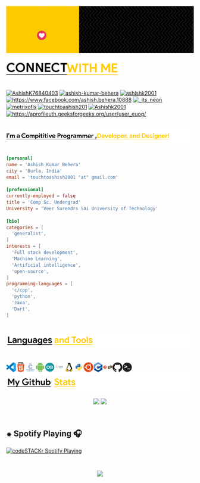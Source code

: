 <img src="https://github.com/ashish-max/ashish-max/blob/main/Yellow%20and%20Black%20Custom%20Stationery%20Discount%20Etsy%20Banner.gif">

<br />


<img align="center" src="https://github.com/ashish-max/ashish-max/blob/main/contact%20with%20me.png"/>

<p align="left">
<a href="https://twitter.com/AshishK76840403" target="blank"><img align="center" src="https://cdn.jsdelivr.net/npm/simple-icons@3.0.1/icons/twitter.svg" alt="AshishK76840403" height="40" width="50" /></a>
<a href="https://stackoverflow.com/users/14707833/ashish-kumar-behera" target="blank"><img align="center" src="https://cdn.jsdelivr.net/npm/simple-icons@3.0.1/icons/stackoverflow.svg" alt="ashish-kumar-behera" height="40" width="50" /></a>
<a href="https://www.kaggle.com/ashishk2001" target="blank"><img align="center" src="https://cdn.jsdelivr.net/npm/simple-icons@3.0.1/icons/kaggle.svg" alt="ashishk2001" height="40" width="50" /></a>
<a href="https://www.facebook.com/ashish.behera.10888" target="blank"><img align="center" src="https://cdn.jsdelivr.net/npm/simple-icons@3.0.1/icons/facebook.svg" alt="https://www.facebook.com/ashish.behera.10888" height="40" width="50" /></a>
<a href="https://www.instagram.com/call_me_a_s_h_u_/" target="blank"><img align="center" src="https://cdn.jsdelivr.net/npm/simple-icons@3.0.1/icons/instagram.svg" alt="_its_neon" height="40" width="50" /></a>
<a href="https://www.codechef.com/users/metrixofls" target="blank"><img align="center" src="https://cdn.jsdelivr.net/npm/simple-icons@3.1.0/icons/codechef.svg" alt="metrixofls" height="40" width="50" /></a>
<a href="https://www.hackerrank.com/touchtoashish201" target="blank"><img align="center" src="https://cdn.jsdelivr.net/npm/simple-icons@3.0.1/icons/hackerrank.svg" alt="touchtoashish201" height="40" width="50" /></a>
<a href="https://codeforces.com/profile/Ashishk2001" target="blank"><img align="center" src="https://cdn.jsdelivr.net/npm/simple-icons@3.0.1/icons/codeforces.svg" alt="Ashishk2001" height="40" width="50" /></a>
<a href="https://aprofileuth.geeksforgeeks.org/user/user_euog/" target="blank"><img align="center" src="https://cdn.jsdelivr.net/npm/simple-icons@3.0.1/icons/geeksforgeeks.svg" alt="https://aprofileuth.geeksforgeeks.org/user/user_euog/" height="40" width="50" /></a>
</p>
  
<br />

<img align="center" src="https://github.com/ashish-max/ashish-max/blob/main/my%20intes.png"/>

```toml

[personal]
name = 'Ashish Kumar Behera'
city = 'Burla, India'
email = 'touchtoashish2001 "at" gmail.com'

[professional]
currently-employed = false
title = 'Comp Sc. Undergrad'
University = 'Veer Surendrs Sai University of Technology'

[bio]
categories = [
  'generalist',
]
interests = [
  'Full stack development',
  'Machine Learning',
  'Artificial intelligence',
  'open-source',
]
programming-languages = [
  'c/cpp',
  'python',
  'Java',
  'Dart',
]

```
<br />  

<img align="center" src="https://github.com/ashish-max/ashish-max/blob/main/langs%20n%20tools.png"/>

[<img align="left" alt="Visual Studio Code" width="26px" src="https://raw.githubusercontent.com/github/explore/80688e429a7d4ef2fca1e82350fe8e3517d3494d/topics/visual-studio-code/visual-studio-code.png" />][git]
[<img align="left" alt="HTML5" width="26px" src="https://raw.githubusercontent.com/github/explore/80688e429a7d4ef2fca1e82350fe8e3517d3494d/topics/html/html.png" />][git]
[<img align="left" alt="C" width="26px" src="https://github.com/github/explore/blob/master/topics/c/c.png" />][git]
[<img align="left" alt="Android Studios" width="26px" src="https://github.com/github/explore/blob/main/topics/android/android.png" />][git]
[<img align="left" alt="Arduino" width="26px" src="https://github.com/github/explore/blob/master/topics/arduino/arduino.png" />][git]
[<img align="left" alt="java" width="26px" src="https://github.com/github/explore/blob/master/topics/java/java.png" />][git]
[<img align="left" alt="Linux" width="26px" src="https://github.com/github/explore/blob/master/topics/linux/linux.png" />][git]
[<img align="left" alt="Python" width="26px" src="https://github.com/github/explore/blob/master/topics/python/python.png" />][git]
[<img align="left" alt="ubuntu" width="26px" src="https://github.com/github/explore/blob/master/topics/ubuntu/ubuntu.png" />][git]
[<img align="left" alt="cpp" width="26px" src="https://github.com/github/explore/blob/master/topics/cpp/cpp.png" />][git]
[<img align="left" alt="Git" width="26px" src="https://raw.githubusercontent.com/github/explore/80688e429a7d4ef2fca1e82350fe8e3517d3494d/topics/git/git.png" />][git]
[<img align="left" alt="GitHub" width="26px" src="https://raw.githubusercontent.com/github/explore/78df643247d429f6cc873026c0622819ad797942/topics/github/github.png">][git]
[<img align="left" alt="Terminal" width="26px" src="https://raw.githubusercontent.com/github/explore/80688e429a7d4ef2fca1e82350fe8e3517d3494d/topics/terminal/terminal.png">][git]
---
<br />

<img align="center" src="https://github.com/ashish-max/ashish-max/blob/main/stats.png"/>

<p align = "center">
<img src = "https://github-readme-stats.vercel.app/api?username=ashish-max&show_icons=true&theme=great-gatsby&layout=compact">
<img src = "https://github-readme-stats.vercel.app/api/top-langs/?username=ashish-max&hide=css,html&theme=great-gatsby&layout=compact">
  </p>
<br />


## ⁕ Spotify Playing 🎧

[<img src="https://now-playing-codestackr.vercel.app/api/spotify-playing" alt="codeSTACKr Spotify Playing" width="350" />](https://open.spotify.com/user/swyqyimdc12jajde4vpwd2x1b)

<br />

[git]: https://github.com/ashish-max

<p align="center">
<img src="https://visitor-badge.laobi.icu/badge?page_id=ashish-max" id="counter">
</p>

